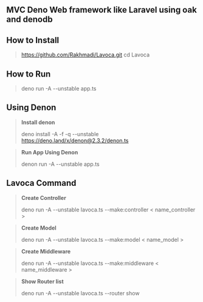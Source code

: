 <h2> MVC Deno Web framework like Laravel using oak and denodb</h2>

## How to Install 

> https://github.com/Rakhmadi/Lavoca.git
> cd Lavoca
>

## How to Run 

> deno run -A --unstable app.ts
>
>
## **Using Denon**

>
>**Install denon** 
>
>deno install -A -f -q --unstable https://deno.land/x/denon@2.3.2/denon.ts

>**Run App Using Denon** 
>
>denon run -A --unstable app.ts

## **Lavoca Command**
>
>
>**Create Controller**
>
>deno run -A --unstable lavoca.ts --make:controller < name_controller >

>**Create Model**
>
>deno run -A --unstable lavoca.ts --make:model < name_model >

>**Create Middleware**
>
>deno run -A --unstable lavoca.ts --make:middleware < name_middleware >


>**Show Router list**
>
>deno run -A --unstable lavoca.ts --router show